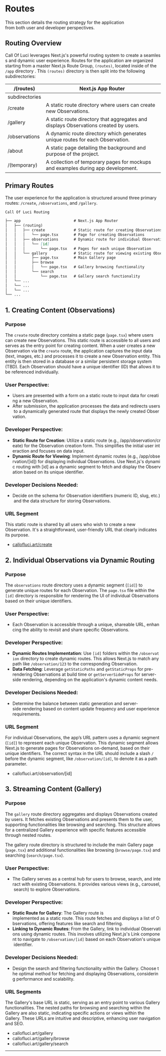 # Routes

This section details the routing strategy for the application from both user and developer perspectives. 

## Routing Overview

Call Of Luci leverages Next.js's powerful routing system to create a seamless and dynamic user experience. Routes for the application are organized starting from a master Next.js Route Group, `(routes)`, located inside of the `/app` directory . This `(routes)` directory is then split into the following subdirectories:

| /(routes) | Next.js App Router |
| --- | --- |
| subdirectories |  |
| /create | A static route directory where users can create new Observations. |
| /gallery | A static route directory that aggregates and displays Observations created by users. |
| /observations | A dynamic route directory which generates unique routes for each Observation. |
| /about | A static page detailing the background and purpose of the project. |
| /(temporary) | A collection of temporary pages for mockups and examples during app development. |

## Primary Routes

The user experience for the application is structured around three primary routes: `/create`, `/observations`, and `/gallery`.

```markdown
Call Of Luci Routing

├── app                        # Next.js App Router
│   ├── (routing)
│   │   ├── create             # Static route for creating Observations
│   │   │   └── page.tsx       # Page for creating Observations
│   │   ├── observations       # Dynamic route for individual Observations
│   │   │   └── [id]
│   │   │       └── page.tsx   # Pages for each unique Observation
│   │   └── gallery            # Static route for viewing existing Observations
│   │       ├── page.tsx       # Main Gallery page
│   │       ├── browse
│   │       │   └── page.tsx   # Gallery browsing functionality
│   │       └── search
│   │           └── page.tsx   # Gallery search functionality
│   └── ...
│   └── ...
│   └── ...
└── ...  
```

## 1. **Creating Content (Observations)**

### Purpose

The `create` route directory contains a static page (`page.tsx`) where users can create new Observations. This static route is accessible to all users and serves as the entry point for creating content. When a user creates a new Observation via the `create` route, the application captures the input data (text, images, etc.) and processes it to create a new Observation entity. This entity is then stored in a database or a similar persistent storage system (TBD). Each Observation should have a unique identifier (ID) that allows it to be referenced individually.

### **User Perspective**:

- Users are presented with a form on a static route to input data for creating a new Observation.
- After submission, the application processes the data and redirects users to a dynamically generated route that displays the newly created Observation.

### **Developer Perspective**:

- **Static Route for Creation**: Utilize a static route (e.g., /app/observation/create) for the Observation creation form. This simplifies the initial user interaction and focuses on data input.
- **Dynamic Route for Viewing**: Implement dynamic routes (e.g., /app/observation/[id]) for displaying individual Observations. Use Next.js's dynamic routing with [id] as a dynamic segment to fetch and display the Observation based on its unique identifier.

### **Developer Decisions Needed**:

- Decide on the schema for Observation identifiers (numeric ID, slug, etc.) and the data structure for storing Observations.

### URL Segment

This static route is shared by all users who wish to create a new Observation. It's a straightforward, user-friendly URL that clearly indicates its purpose.

- [callofluci.art/create](http://callofluci.art/create)

## 2. Individual Observations via Dynamic Routing

### Purpose

The `observations` route directory uses a dynamic segment (`[id]`) to generate unique routes for each Observation. The `page.tsx` file within the `[id]` directory is responsible for rendering the UI of individual Observations based on their unique identifiers.

### **User Perspective**:

- Each Observation is accessible through a unique, shareable URL, enhancing the ability to revisit and share specific Observations.

### **Developer Perspective**:

- **Dynamic Routes Implementation**: Use `[id]` folders within the `/observation` directory to create dynamic routes. This allows Next.js to match any path like `/observation/123` to the corresponding Observation.
- **Data Fetching**: Leverage `getStaticPaths` and `getStaticProps` for pre-rendering Observations at build time or `getServerSideProps` for server-side rendering, depending on the application's dynamic content needs.

### **Developer Decisions Needed**:

- Determine the balance between static generation and server-side rendering based on content update frequency and user experience requirements.

### URL Segment

For individual Observations, the app’s URL pattern uses a dynamic segment (`[id]`) to represent each unique Observation. This dynamic segment allows Next.js to generate pages for Observations on-demand, based on their unique identifiers. The correct syntax in the URL should include a slash `/` before the dynamic segment, like `/observation/[id]`, to denote it as a path parameter.

- callofluci.art/observation/[id]

## 3. Streaming Content (Gallery)

### Purpose

The `gallery` route directory aggregates and displays Observations created by users. It fetches existing Observations and presents them to the user, supporting functionalities like browsing and searching. This structure allows for a centralized Gallery experience with specific features accessible through nested routes.

The gallery route directory is structured to include the main Gallery page (`page.tsx`) and additional functionalities like browsing (`browse/page.tsx`) and searching (`search/page.tsx`). 

### **User Perspective**:

- The Gallery serves as a central hub for users to browse, search, and interact with existing Observations. It provides various views (e.g., carousel, search) to explore Observations.

### **Developer Perspective**:

- **Static Route for Gallery**: The Gallery route is implemented as a static route. This route fetches and displays a list of Observations, offering features like search and filtering.
- **Linking to Dynamic Routes**: From the Gallery, link to individual Observations using dynamic routes. This involves utilizing Next.js's Link component to navigate to `/observation/[id]` based on each Observation's unique identifier.

### **Developer Decisions Needed**:

- Design the search and filtering functionality within the Gallery. Choose the optimal method for fetching and displaying Observations, considering performance and scalability.

### URL Segments

The Gallery's base URL is static, serving as an entry point to various Gallery functionalities. The nested paths for browsing and searching within the Gallery are also static, indicating specific actions or views within the Gallery. These URLs are intuitive and descriptive, enhancing user navigation and SEO.

- callofluci.art/gallery
- callofluci.art/gallery/browse
- callofluci.art/gallery/search

---